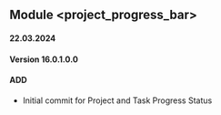 ## Module <project_progress_bar>

#### 22.03.2024
#### Version 16.0.1.0.0
#### ADD
- Initial commit for Project and Task Progress Status
